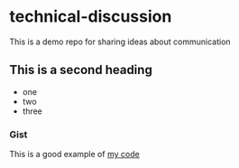 # technical-discussion
This is a demo repo for sharing ideas about communication

## This is a second heading

* one
* two
* three

### Gist
This is a good example of [my code](https://gist.github.com/Macyatmacy/c3cb3ca3690347e98a2643bcf54852ce)
